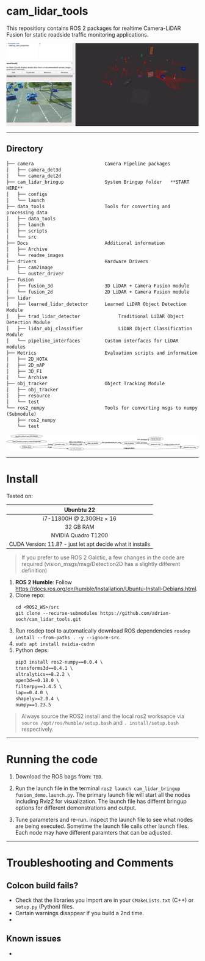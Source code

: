 # cam_lidar_tools

This repositiory contains ROS 2 packages for realtime Camera-LiDAR Fusion for static roadside traffic monitoring applications.

<p align="center">
        <img src="./Docs/readme_images/fusion_demo.png" alt="drawing" width="1000"/>
</p>

---

## Directory

```
├── camera                          Camera Pipeline packages
│   ├── camera_det3d
│   └── camera_det2d
├── cam_lidar_bringup               System Bringup folder   **START HERE**
│   ├── configs
│   └── launch
├── data_tools                      Tools for converting and processing data
│   ├── data_tools
│   ├── launch
│   ├── scripts
│   └── src
├── Docs                            Additional information
│   ├── Archive
│   └── readme_images
├── drivers                         Hardware Drivers
│   ├── cam2image
    └── ouster_driver
├── fusion
│   ├── fusion_3d                   3D LiDAR + Camera Fusion module
│   └── fusion_2d                   2D LiDAR + Camera Fusion module
├── lidar
│   ├── learned_lidar_detector      Learned LiDAR Object Detection Module
│   ├── trad_lidar_detector              Traditional LiDAR Object Detection Module
│   ├── lidar_obj_classifier             LiDAR Object Classification Module
│   └── pipeline_interfaces         Custom interfaces for LiDAR modules
├── Metrics                         Evaluation scripts and information
│   ├── 2D_HOTA
│   ├── 2D_mAP
│   ├── 3D_F1
│   └── Archive
├── obj_tracker                     Object Tracking Module
│   ├── obj_tracker
│   ├── resource
│   └── test
└── ros2_numpy                      Tools for converting msgs to numpy (Submodule)
    ├── ros2_numpy
    └── test
```
<!---
tree -d -L 2 -I __pycache__
--->

![image](./Docs/readme_images/rosgraph.png)

---

# Install
Tested on:

| Ubunbtu 22 |
|:-------------:|
|  i7-11800H @ 2.30GHz × 16|
|   32 GB RAM   |
|  NVIDIA Quadro T1200 |
| CUDA Version: 11.8? - just let apt decide what it installs |

> If you prefer to use ROS 2 Galctic, a few changes in the code are required (vision_msgs/msg/Detection2D has a slightly different definition)

1. **ROS 2 Humble**: Follow https://docs.ros.org/en/humble/Installation/Ubuntu-Install-Debians.html.
2. Clone repo: 
    ```
    cd <ROS2_WS>/src
    git clone --recurse-submodules https://github.com/adrian-soch/cam_lidar_tools.git
    ```
3. Run rosdep tool to automatically download ROS dependencies `rosdep install --from-paths . -y --ignore-src`.
4. `sudo apt install nvidia-cudnn`
5. Python deps:
    ```
    pip3 install ros2-numpy==0.0.4 \
    transforms3d==0.4.1 \
    ultralytics==8.2.2 \
    open3d==0.18.0 \
    filterpy==1.4.5 \
    lap==0.4.0 \
    shapely>=2.0.4 \
    numpy==1.23.5
    ```

> Always source the ROS2 install and the local ros2 worksapce via `source /opt/ros/humble/setup.bash` and `. install/setup.bash` respectively.

---
# Running the code

1. Download the ROS bags from: `TBD`.

2. Run the launch file in the terminal `ros2 launch cam_lidar_bringup fusion_demo.launch.py`. The primary launch file will start all the nodes including Rviz2 for visualization. The launch file has differnt bringup options for different demonstrations and output.

3. Tune parameters and re-run. inspect the launch file to see what nodes are being executed. Sometime the launch file calls other launch files. Each node may have different paramters that can be adjusted.

---
# Troubleshooting and Comments

## Colcon build fails?
- Check that the libraries you import are in your `CMakeLists.txt` (C++) or `setup.py` (Python) files.
- Certain warnings disappear if you build a 2nd time.
- 
## Known issues

- 
